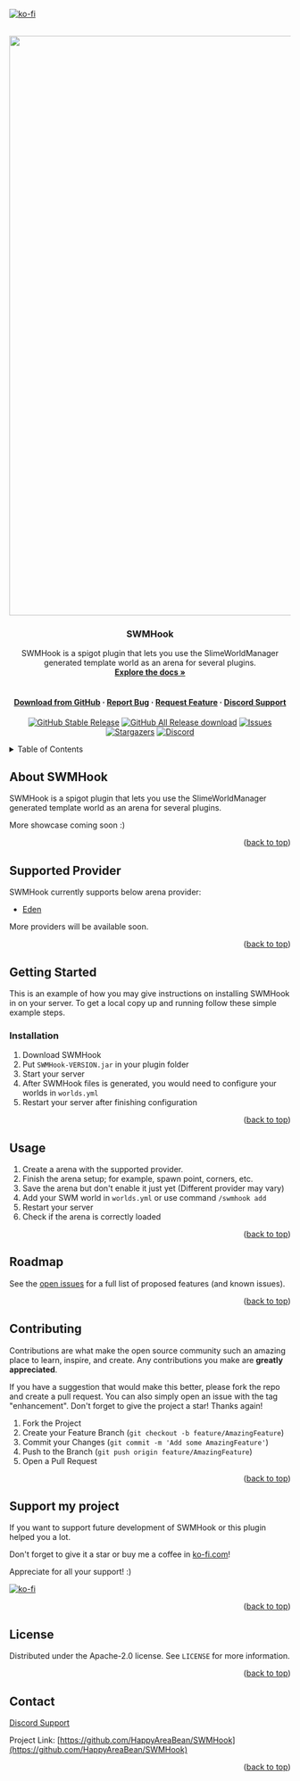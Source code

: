 [![ko-fi](https://ko-fi.com/img/githubbutton_sm.svg)](https://ko-fi.com/happyareabean)
<div id="top"></div>

<!-- PROJECT LOGO -->
<br />
<div align="center">
  <a href="https://github.com/HappyAreaBean/SWMHook">
    <img src="https://media.happyareabean.cc/swmhook_cover.png" alt="Logo" width="1039">
  </a>

<h3 align="center">SWMHook</h3>

  <p>
    SWMHook is a spigot plugin that lets you use the SlimeWorldManager generated template world as an arena for several plugins.  <br />
    <a href="https://github.com/HappyAreaBean/SWMHook"><strong>Explore the docs »</strong></a>
    <br />
    <br />
    <h4>
        <a href="https://github.com/HappyAreaBean/SWMHook/release">Download from GitHub</a>
        ·
        <a href="https://github.com/HappyAreaBean/SWMHook/issues">Report Bug</a>
        ·
        <a href="https://github.com/HappyAreaBean/SWMHook/issues">Request Feature</a>
        ·
        <a href="https://go.happyareabean.cc/supportdiscord">Discord Support</a>
    </h4>
  </p>


[![GitHub Stable Release][github-release-stable]][download-github-url]
[![GitHub All Release download][downloads-all-release]][download-github-url]
[![Issues][issues-shield]][issues-url]
[![Stargazers][stars-shield]][stars-url]
[![Discord][discord-shield]][discord-url]

</div>



<!-- TABLE OF CONTENTS -->
<details>
  <summary>Table of Contents</summary>
  <ol>
    <li>
      <a href="#about-the-project">About SWMHook</a>
    </li>
    <li>
      <a href="#supported-provider">Supported Arena Provider</a>
    </li>
    <li>
      <a href="#getting-started">Getting Started</a>
    </li>
    <li><a href="#usage">Usage</a></li>
    <li><a href="#roadmap">Roadmap</a></li>
    <li><a href="#contributing">Contributing</a></li>
    <li><a href="#license">License</a></li>
    <li><a href="#contact">Contact</a></li>
  </ol>
</details>



<!-- ABOUT THE PROJECT -->
## About SWMHook

SWMHook is a spigot plugin that lets you use the SlimeWorldManager generated template world as an arena for several plugins.

More showcase coming soon :)

<p align="right">(<a href="#top">back to top</a>)</p>

<!-- SUPPORTED PROVIDER -->
## Supported Provider

SWMHook currently supports below arena provider:

- [Eden](https://github.com/diamond-rip/Eden)

More providers will be available soon.

<p align="right">(<a href="#top">back to top</a>)</p>

<!-- GETTING STARTED -->
## Getting Started

This is an example of how you may give instructions on installing SWMHook in on your server.
To get a local copy up and running follow these simple example steps.

### Installation

1. Download SWMHook
2. Put `SWMHook-VERSION.jar` in your plugin folder
3. Start your server
4. After SWMHook files is generated, you would need to configure your worlds in `worlds.yml`
5. Restart your server after finishing configuration

<p align="right">(<a href="#top">back to top</a>)</p>



<!-- USAGE EXAMPLES -->
## Usage

1. Create a arena with the supported provider.
2. Finish the arena setup; for example, spawn point, corners, etc.
3. Save the arena but don't enable it just yet (Different provider may vary)
4. Add your SWM world in `worlds.yml` or use command `/swmhook add`
5. Restart your server
6. Check if the arena is correctly loaded

<p align="right">(<a href="#top">back to top</a>)</p>



<!-- ROADMAP -->
## Roadmap

See the [open issues](https://github.com/HappyAreaBean/SWMHook/issues) for a full list of proposed features (and known issues).

<p align="right">(<a href="#top">back to top</a>)</p>



<!-- CONTRIBUTING -->
## Contributing

Contributions are what make the open source community such an amazing place to learn, inspire, and create. Any contributions you make are **greatly appreciated**.

If you have a suggestion that would make this better, please fork the repo and create a pull request. You can also simply open an issue with the tag "enhancement".
Don't forget to give the project a star! Thanks again!

1. Fork the Project
2. Create your Feature Branch (`git checkout -b feature/AmazingFeature`)
3. Commit your Changes (`git commit -m 'Add some AmazingFeature'`)
4. Push to the Branch (`git push origin feature/AmazingFeature`)
5. Open a Pull Request

<p align="right">(<a href="#top">back to top</a>)</p>

## Support my project

If you want to support future development of SWMHook or this plugin helped you a lot.

Don't forget to give it a star or buy me a coffee in [ko-fi.com][ko-fi-url]!

Appreciate for all your support! :)

[![ko-fi][ko-fi-badge]][ko-fi-url]

<p align="right">(<a href="#top">back to top</a>)</p>


<!-- LICENSE -->
## License

Distributed under the Apache-2.0 license. See `LICENSE` for more information.

<p align="right">(<a href="#top">back to top</a>)</p>



<!-- CONTACT -->
## Contact

[Discord Support](https://go.happyareabean.cc/supportdiscord)

Project Link: [https://github.com/HappyAreaBean/SWMHook](https://github.com/HappyAreaBean/SWMHook)

<p align="right">(<a href="#top">back to top</a>)</p>

<!-- MARKDOWN LINKS & IMAGES -->
<!-- https://www.markdownguide.org/basic-syntax/#reference-style-links -->
[github-release-stable]: https://img.shields.io/github/v/release/HappyAreaBean/SWMHook.svg?label=plugin%20version&style=for-the-badge
[github-release-latest]: https://img.shields.io/github/v/release/HappyAreaBean/SWMHook.svg?label=latest%20beta&style=for-the-badge
[contributors-shield]: https://img.shields.io/github/contributors/HappyAreaBean/SWMHook.svg?style=for-the-badge
[contributors-url]: https://github.com/HappyAreaBean/SWMHook/graphs/contributors
[forks-shield]: https://img.shields.io/github/forks/HappyAreaBean/SWMHook.svg?style=for-the-badge
[forks-url]: https://github.com/HappyAreaBean/SWMHook/network/members
[stars-shield]: https://img.shields.io/github/stars/HappyAreaBean/SWMHook.svg?style=for-the-badge
[stars-url]: https://github.com/HappyAreaBean/SWMHook/stargazers
[issues-shield]: https://img.shields.io/github/issues/HappyAreaBean/SWMHook.svg?style=for-the-badge
[issues-url]: https://github.com/HappyAreaBean/SWMHook/issues
[license-shield]: https://img.shields.io/github/license/HappyAreaBean/SWMHook.svg?style=for-the-badge
[license-url]: https://github.com/HappyAreaBean/SWMHook/blob/master/LICENSE
[linkedin-shield]: https://img.shields.io/badge/-LinkedIn-black.svg?style=for-the-badge&logo=linkedin&colorB=555
[linkedin-url]: https://linkedin.com/in/linkedin_username
[product-screenshot]: images/screenshot.png
[Next.js]: https://img.shields.io/badge/next.js-000000?style=for-the-badge&logo=nextdotjs&logoColor=white
[Next-url]: https://nextjs.org/
[React.js]: https://img.shields.io/badge/React-20232A?style=for-the-badge&logo=react&logoColor=61DAFB
[React-url]: https://reactjs.org/
[Vue.js]: https://img.shields.io/badge/Vue.js-35495E?style=for-the-badge&logo=vuedotjs&logoColor=4FC08D
[Vue-url]: https://vuejs.org/
[Angular.io]: https://img.shields.io/badge/Angular-DD0031?style=for-the-badge&logo=angular&logoColor=white
[Angular-url]: https://angular.io/
[Svelte.dev]: https://img.shields.io/badge/Svelte-4A4A55?style=for-the-badge&logo=svelte&logoColor=FF3E00
[Svelte-url]: https://svelte.dev/
[Laravel.com]: https://img.shields.io/badge/Laravel-FF2D20?style=for-the-badge&logo=laravel&logoColor=white
[Laravel-url]: https://laravel.com
[Bootstrap.com]: https://img.shields.io/badge/Bootstrap-563D7C?style=for-the-badge&logo=bootstrap&logoColor=white
[Bootstrap-url]: https://getbootstrap.com
[JQuery.com]: https://img.shields.io/badge/jQuery-0769AD?style=for-the-badge&logo=jquery&logoColor=white
[JQuery-url]: https://jquery.com

[downloads-all-release]: https://img.shields.io/github/downloads/HappyAreaBean/SWMHook/total?style=for-the-badge
[discord-shield]: https://img.shields.io/discord/347679658369613826?color=697ec4&label=discord&logo=discord&logoColor=ffffff&style=for-the-badge
[discord-url]: https://go.happyareabean.cc/supportdiscord

[download-spigot]: https://img.shields.io/badge/Download%20from-SpigotMC-ed8106?style=for-the-badge
[download-spigot-url]: https://www.spigotmc.org/resources/103413/
[download-github]: https://img.shields.io/badge/Download%20from-github-181717?style=for-the-badge
[download-github-url]: https://github.com/HappyAreaBean/SWMHook/releases

[ko-fi-url]: https://ko-fi.com/happyareabean
[ko-fi-badge]: https://ko-fi.com/img/githubbutton_sm.svg
